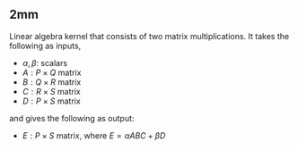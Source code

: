 ## 2mm

Linear algebra kernel that consists of two matrix multiplications.
It takes the following as inputs,

- $\alpha, \beta$: scalars
- $A: P \times Q$ matrix
- $B: Q \times R$ matrix
- $C: R \times S$ matrix
- $D: P \times S$ matrix

and gives the following as output:

- $E: P \times S$ matrix, where $E = \alpha ABC + \beta D$